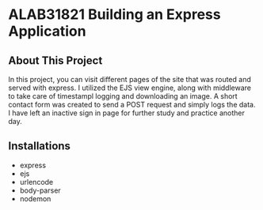 # ALAB31821 Building an Express Application

## About This Project

In this project, you can visit different pages of the site that was routed and served with express. I utilized the EJS view engine, along with middleware to take care of timestampl logging and downloading an image. A short contact form was created to send a POST request and simply logs the data. I have left an inactive sign in page for further study and practice another day.

## Installations

- express
- ejs
- urlencode
- body-parser
- nodemon
